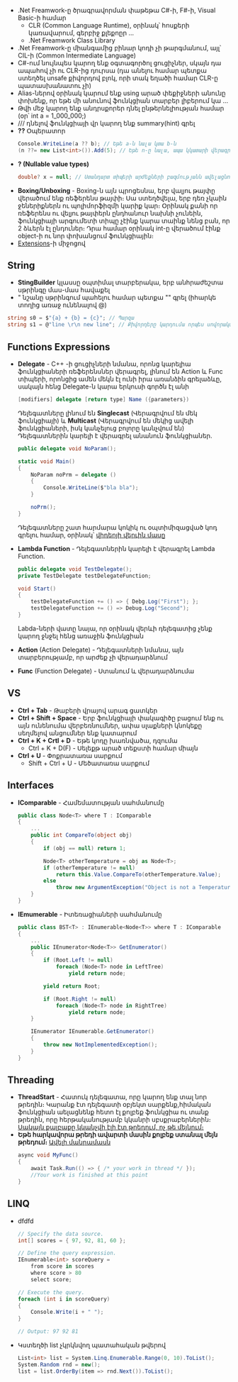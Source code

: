 * .Net Freamwork-ը ծրագրավորման փաթեթա C#-ի, F#-ի, Visual Basic-ի համար
    * CLR (Common Language Runtime), օրինակ՝ հոսքերի կառավարում, գերբիջ քլեքոըր ...
    * .Net Freamwork Class Library
* .Net Freamwork-ը միանգամից բինար կոդի չի թարգմանում, այլ՝ CIL-ի (Common Intermediate Language)
* C#-ում նույնպես կարող ենք օգտագործոլ ցուցիչներ, սկայն դա ապահով չի ու CLR-ից դուրսա (դա անելու համար պետքա ստեղծել unsafe քիվորդով բլոկ, որի տակ եղածի համար CLR-ը պատասխանատու չի)
* Alias-ներով օրինակ կարում ենք using արած փեքիջների անունը փոխենք, որ եթե մի անունով ֆունկցիան տարբեր լիբերում կա ...
* Թվի մեջ կարող ենք անդրսքորեր դնել ընթերնելիության համար (օր՝ int a = 1_000_000;)
* /// դնելով ֆունկցիայի վր կարող ենք summary(hint) գրել
* **??** Օպերատոր
    ~~~C#
    Console.WriteLine(a ?? b); // Եթե a-ն նալա կտա b-ն
    (n ??= new List<int>()).Add(5); // Եթե n-ը նալա, ապա կկատարի վերագրում
    ~~~
* **? (Nullable value types)**
    ~~~C#
    double? x = null; // Ստանդարտ տիպերի արժեքների բազմությանն ավելացնումա null-ը
    ~~~
* **Boxing/Unboxing** - Boxing-ն այն պրոցեսնա, երբ վալյու թայփը վերածում ենք ռեֆերենս թայփի։ Սա ստեղծվելա, երբ դեռ չկաին ջեներիքներն ու պոլիմորֆիզմի կարիք կար։ Օրինակ քանի որ ռեֆերենս ու վելյու թայփերն ընդհանուր նախնի չունեին, ֆունկցիայի արգումետի տիպը չէինք կարա տաինք նենց բան, որ 2 ձևերն էլ ընդուներ։ Դրա համար օրինակ int-ը վերածում էինք object-ի ու նոր փոխանցում ֆունկցիային։
* [Extensions](https://www.geeksforgeeks.org/extension-method-in-c-sharp/#:~:text=In%20C%23%2C%20the%20extension%20method,re%2Dcompile%20the%20original%20type.)-ի միջոցով

## String
* **StingBuilder** կլասսը օպտիմալ տարբերակա, երբ անհրաժեշտա սթրինգը մաս-մաս հավաքել
* " նշանը սթրինգում պահելու համար պետքա "" գրել (իհարկե տողից առաջ ունենալով @)
~~~C#
string s0 = $"{a} + {b} = {c}"; // Պարզա
string s1 = @"line \r\n new line"; // Քիվորդերը կարդումա որպես սովորական տեքստ
~~~

## Functions Expressions
* **Delegate** - C++ -ի ցուցիչների նմանա, որոնց կարելիա ֆունկցիաների ռեֆերենսներ վերագրել, լինում են Action և Func տիպերի, որոնցից ամեն մեկն էլ ունի իրա առանձին գրելաձևը, սակայն հենց Delegate-ն կարա երկուսի գործն էլ անի
    ~~~C#
    [modifiers] delegate [return type] Name ({parameters})
    ~~~
    Դելեգատները լինում են **Singlecast** (Վերագրվում են մեկ ֆունկցիայի) և **Multicast** (Վերագրվում են մեկից ավելի ֆունկցիաների, իսկ կանչելուց բոլորը կանչվում են)
    Դելեգատներին կարելի է վերագրել անանուն ֆունկցիաներ․
    ~~~C#
    public delegate void NoParam();

    static void Main()
    {
        NoParam noPrm = delegate ()
        {
            Console.WriteLine($"bla bla");
        }

        noPrm();
    }
    ~~~

    Դելեգատները շատ հարմարա կոկիկ ու օպտիմիզացված կոդ գրելու համար, օրինակ՝ [վիդեոյի վերւին մասը](https://www.youtube.com/watch?v=3ZfwqWl-YI0)

* **Lambda Function** - Դելեգատներին կարելի է վերագրել Lambda Function.
    ~~~C#
    public delegate void TestDelegate();
    private TestDelegate testDelegateFunction;

    void Start()
    {
        testDelegateFunction += () => { Debg.Log("First"); };
        testDelegateFunction += () => Debug.Log("Second");
    }
    ~~~

    Labda-ների վատը նայա, որ օրինակ վերևի դելեգատից չենք կարող ջնջել հենց առաջին ֆունկցիան

* **Action** (Action Delegate) - Դելեգատների նմանա, այն տարբերությամբ, որ արժեք չի վերադարձնում
* **Func** (Function Delegate) - Ստանում և վերադարձնումա

## VS

* **Ctrl + Tab** - Թաբերի վրայով արագ ցատկեր
* **Ctrl + Shift + Space** - Երբ ֆունկցիայի փակագիծը բացում ենք ու այն ունենումա վերբեռնումներ, ափա սլաքների կնոկեքը սեղմելով անցումներ ենք կատարում
* **Ctrl + K + Crtl + D** - Եթե կոդը խառնվածա, դզումա
    * Ctrl + K + D(F) - Սելեքթ արած տեքստի համար միայն
* **Ctrl + U** - Փոքրատառա սարքում
    * Shift + Ctrl + U - Մեծատառա սարքում







## Interfaces

* **IComparable** - Համեմատության սահմանումը
    ~~~C#
    public class Node<T> where T : IComparable
    {
        ...
        public int CompareTo(object obj)
        {
            if (obj == null) return 1;

            Node<T> otherTemperature = obj as Node<T>;
            if (otherTemperature != null)
                return this.Value.CompareTo(otherTemperature.Value);
            else
                throw new ArgumentException("Object is not a Temperature");
        }
    }
    ~~~

* **IEmumerable** - Իտեռացիաների սահմանումը
    ~~~C#
    public class BST<T> : IEnumerable<Node<T>> where T : IComparable
    {
        ...
        public IEnumerator<Node<T>> GetEnumerator()
        {
            if (Root.Left != null)
                foreach (Node<T> node in LeftTree)
                    yield return node;

            yield return Root;

            if (Root.Right != null)
                foreach (Node<T> node in RightTree)
                    yield return node;
        }

        IEnumerator IEnumerable.GetEnumerator()
        {
            throw new NotImplementedException();
        }
    }
    ~~~




## Threading
* **ThreadStart** - Հատուկ դելեգատա, որը կարող ենք տալ նոր թրեդին։ Կարանք էտ դելեգատի օբյեկտ սարքենք,հիմական ֆունկցիան աելացնենք հետո էլ քոլբեք ֆունկցիա ու տանք թրեդին, որը հերթականությամբ կկանրի սբսքրաբերներին։ <ins>Սակայն քալբաքը կկանչվի էլի էտ թրեդում, ոչ թե մեյնում։</ins>
* **Եթե հարկավորա թրեդի ավարտի մասին քոլբեք ստանալ մեյն թրեդում։** [Ավելի մանրամասն](https://metanit.com/sharp/tutorial/13.3.php)
    ~~~C#
    async void MyFunc()
    {
        await Task.Run(() => { /* your work in thread */ });
        //Your work is finished at this point
    }
    ~~~



## LINQ
* dfdfd
    ~~~C#
    // Specify the data source.
    int[] scores = { 97, 92, 81, 60 };

    // Define the query expression.
    IEnumerable<int> scoreQuery =
        from score in scores
        where score > 80
        select score;

    // Execute the query.
    foreach (int i in scoreQuery)
    {
        Console.Write(i + " ");
    }

    // Output: 97 92 81
    ~~~

* Կստեղծի list չկրկնվող պատահական թվերով
    ~~~C#
    List<int> list = System.Linq.Enumerable.Range(0, 10).ToList();
    System.Random rnd = new();
    list = list.OrderBy(item => rnd.Next()).ToList();
    ~~~